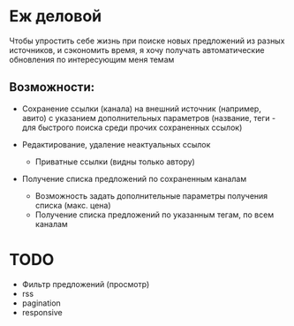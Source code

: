 # Еж деловой

Чтобы упростить себе жизнь при поиске новых предложений из разных источников,  и сэкономить время, я хочу получать автоматические обновления по интересующим меня темам

## Возможности:
- Сохранение ссылки (канала) на внешний источник (например, авито) с указанием дополнительных параметров (название, теги - для быстрого поиска среди прочих сохраненных ссылок)
- Редактирование, удаление неактуальных ссылок
  - Приватные ссылки (видны только автору)

- Получение списка предложений по сохраненным каналам
  - Возможность задать дополнительные параметры получения списка (макс. цена)
  - Получение списка предложений по указанным тегам, по всем каналам


# TODO
- Фильтр предложений (просмотр)
- rss
- pagination
- responsive